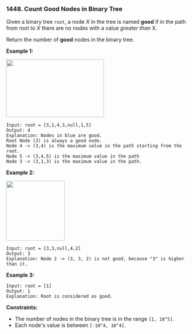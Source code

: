 ### 1448. Count Good Nodes in Binary Tree

Given a binary tree `root`, a node *X* in the tree is named **good** if
in the path from root to *X* there are no nodes with a value *greater
than* X.

Return the number of **good** nodes in the binary tree.

**Example 1:**

<img
src="https://assets.leetcode.com/uploads/2020/04/02/test_sample_1.png"
style="width: 263px; height: 156px;" />

    Input: root = [3,1,4,3,null,1,5]
    Output: 4
    Explanation: Nodes in blue are good.
    Root Node (3) is always a good node.
    Node 4 -> (3,4) is the maximum value in the path starting from the root.
    Node 5 -> (3,4,5) is the maximum value in the path
    Node 3 -> (3,1,3) is the maximum value in the path.

**Example 2:**

<img
src="https://assets.leetcode.com/uploads/2020/04/02/test_sample_2.png"
style="width: 157px; height: 161px;" />

    Input: root = [3,3,null,4,2]
    Output: 3
    Explanation: Node 2 -> (3, 3, 2) is not good, because "3" is higher than it.

**Example 3:**

    Input: root = [1]
    Output: 1
    Explanation: Root is considered as good.

**Constraints:**

- The number of nodes in the binary tree is in the range `[1, 10^5]`.
- Each node's value is between `[-10^4, 10^4]`.
